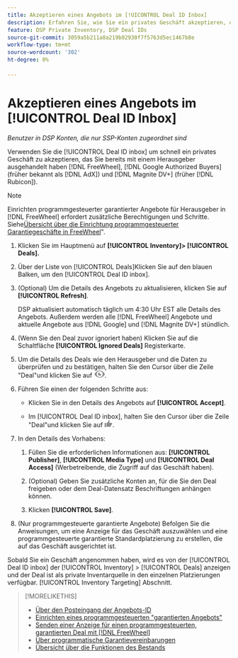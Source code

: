 ```yaml
---
title: Akzeptieren eines Angebots im [!UICONTROL Deal ID Inbox]
description: Erfahren Sie, wie Sie ein privates Geschäft akzeptieren, das Sie bereits mit einem Herausgeber ausgehandelt haben in [!DNL FreeWheel], [!DNL Google Authorized Buyers] (früher bekannt als [!DNL AdX]), and [!DNL Magnite DV+] (früher [!DNL Rubicon]) über den Posteingang der Angebots-ID.
feature: DSP Private Inventory, DSP Deal IDs
source-git-commit: 3059a5b211a8a219b02930f7f5763d5ec1467b8e
workflow-type: tm+mt
source-wordcount: '302'
ht-degree: 0%

---
```


# Akzeptieren eines Angebots im [!UICONTROL Deal ID Inbox]

*Benutzer in DSP Konten, die nur SSP-Konten zugeordnet sind*

Verwenden Sie die [!UICONTROL Deal ID inbox] um schnell ein privates Geschäft zu akzeptieren, das Sie bereits mit einem Herausgeber ausgehandelt haben [!DNL FreeWheel], [!DNL Google Authorized Buyers] (früher bekannt als [!DNL AdX]) und [!DNL Magnite DV+] (früher [!DNL Rubicon]).

>[!NOTE]
>
>Einrichten programmgesteuerter garantierter Angebote für Herausgeber in [!DNL FreeWheel] erfordert zusätzliche Berechtigungen und Schritte. Siehe[Übersicht über die Einrichtung programmgesteuerter Garantiegeschäfte in FreeWheel](freewheel-overview.md)&quot;.

1. Klicken Sie im Hauptmenü auf **[!UICONTROL Inventory]> [!UICONTROL Deals].**

1. Über der Liste von [!UICONTROL Deals]Klicken Sie auf den blauen Balken, um den [!UICONTROL Deal ID inbox].

1. (Optional) Um die Details des Angebots zu aktualisieren, klicken Sie auf **[!UICONTROL Refresh]**.

   DSP aktualisiert automatisch täglich um 4:30 Uhr EST alle Details des Angebots. Außerdem werden alle [!DNL FreeWheel] Angebote und aktuelle Angebote aus [!DNL Google] und [!DNL Magnite DV+] stündlich.

1. (Wenn Sie den Deal zuvor ignoriert haben) Klicken Sie auf die Schaltfläche **[!UICONTROL Ignored Deals]** Registerkarte.

1. Um die Details des Deals wie den Herausgeber und die Daten zu überprüfen und zu bestätigen, halten Sie den Cursor über die Zeile &quot;Deal&quot;und klicken Sie auf ![Überprüfen](/help/dsp/assets/review.png).

1. Führen Sie einen der folgenden Schritte aus:

   * Klicken Sie in den Details des Angebots auf **[!UICONTROL Accept]**.

   * Im [!UICONTROL Deal ID inbox], halten Sie den Cursor über die Zeile &quot;Deal&quot;und klicken Sie auf ![Accept](/help/dsp/assets/accept.png).

1. In den Details des Vorhabens:
   1. Füllen Sie die erforderlichen Informationen aus: **[!UICONTROL Publisher]**, **[!UICONTROL Media Type]** und **[!UICONTROL Deal Access]** (Werbetreibende, die Zugriff auf das Geschäft haben).
   1. (Optional) Geben Sie zusätzliche Konten an, für die Sie den Deal freigeben oder dem Deal-Datensatz Beschriftungen anhängen können.

   1. Klicken **[!UICONTROL Save]**.

1. (Nur programmgesteuerte garantierte Angebote) Befolgen Sie die Anweisungen, um eine Anzeige für das Geschäft auszuwählen und eine programmgesteuerte garantierte Standardplatzierung zu erstellen, die auf das Geschäft ausgerichtet ist.

Sobald Sie ein Geschäft angenommen haben, wird es von der [!UICONTROL Deal ID inbox] der [!UICONTROL Inventory] > [!UICONTROL Deals] anzeigen und der Deal ist als private Inventarquelle in den einzelnen Platzierungen verfügbar. [!UICONTROL Inventory Targeting] Abschnitt.

>[!MORELIKETHIS]
>
>* [Über den Posteingang der Angebots-ID](deal-id-inbox-about.md)
>* [Einrichten eines programmgesteuerten &quot;garantierten Angebots&quot;](programmatic-guaranteed-set-up.md)
>* [Senden einer Anzeige für einen programmgesteuerten, garantierten Deal mit [!DNL FreeWheel]](freewheel-submit.md)
>* [Über programmatische Garantievereinbarungen](programmatic-guaranteed-about.md)
>* [Übersicht über die Funktionen des Bestands](inventory-overview.md)

